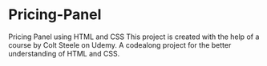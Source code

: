 # Pricing-Panel
Pricing Panel using HTML and CSS
This project is created with the help of a course by Colt Steele on Udemy.
A codealong project for the better understanding of HTML and CSS.
